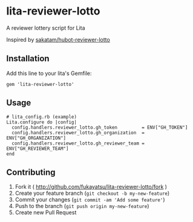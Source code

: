 # lita-reviewer-lotto

A reviewer lottery script for Lita

Inspired by [sakatam/hubot-reviewer-lotto](https://github.com/sakatam/hubot-reviewer-lotto)

## Installation

Add this line to your lita's Gemfile:

    gem 'lita-reviewer-lotto'

## Usage

```
# lita_config.rb (example)
Lita.configure do |config|
  config.handlers.reviewer_lotto.gh_token         = ENV["GH_TOKEN"]
  config.handlers.reviewer_lotto.gh_organization  = ENV["GH_ORGANIZATION"]
  config.handlers.reviewer_lotto.gh_reviewer_team = ENV["GH_REVIEWER_TEAM"]
end
```

## Contributing

1. Fork it ( http://github.com/fukayatsu/lita-reviewer-lotto/fork )
2. Create your feature branch (`git checkout -b my-new-feature`)
3. Commit your changes (`git commit -am 'Add some feature'`)
4. Push to the branch (`git push origin my-new-feature`)
5. Create new Pull Request
